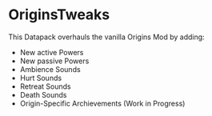 # OriginsTweaks
This Datapack overhauls the vanilla Origins Mod by adding:
+ New active Powers
+ New passive Powers
+ Ambience Sounds
+ Hurt Sounds
+ Retreat Sounds
+ Death Sounds
+ Origin-Specific Archievements (Work in Progress)
